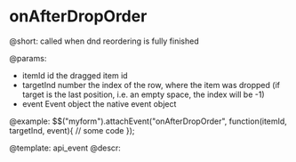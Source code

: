 onAfterDropOrder
=============

@short: called when dnd reordering is fully finished

@params:
- itemId			id		the dragged item id
- targetInd			number				the index of the row, where the item was dropped (if target is the last position, i.e. an empty space, the index will be -1)
- event				Event object		the native event object
	
@example:
$$("myform").attachEvent("onAfterDropOrder", function(itemId, targetInd, event){
    // some code
});

@template:	api_event
@descr:
